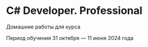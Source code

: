 # C# Developer. Professional

Домашние работы для курса 

Период обучения 
31 октября — 11 июня 2024 года
